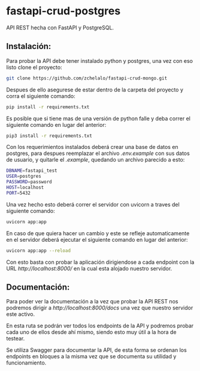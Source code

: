 # fastapi-crud-postgres
API REST hecha con FastAPI y PostgreSQL.  

## **Instalación:**  
Para probar la API debe tener instalado python y postgres, una vez con eso listo clone el proyecto:  
```bash  
git clone https://github.com/zchelalo/fastapi-crud-mongo.git  
```  
  
Despues de ello asegurese de estar dentro de la carpeta del proyecto y corra el siguiente comando:  
```bash  
pip install -r requirements.txt 
```  
  
Es posible que si tiene mas de una versión de python falle y deba correr el siguiente comando en lugar del anterior:  
```bash  
pip3 install -r requirements.txt
``` 
  
Con los requerimientos instalados deberá crear una base de datos en postgres, para despues reemplazar el archivo *.env.example* con sus datos de usuario, y quitarle el *.example*, quedando un archivo parecido a esto:  
```bash  
DBNAME=fastapi_test
USER=postgres
PASSWORD=password
HOST=localhost
PORT=5432
``` 
  
Una vez hecho esto deberá correr el servidor con uvicorn a traves del siguiente comando:  
```bash  
uvicorn app:app
``` 
  
En caso de que quiera hacer un cambio y este se refleje automaticamente en el servidor deberá ejecutar el siguiente comando en lugar del anterior:  
```bash  
uvicorn app:app --reload
``` 
  
Con esto basta con probar la aplicación dirigiendose a cada endpoint con la URL *http://localhost:8000/* en la cual esta alojado nuestro servidor.  
  
## **Documentación:**  
Para poder ver la documentación a la vez que probar la API REST nos podremos dirigir a *http://localhost:8000/docs* una vez que nuestro servidor este activo.  
  
En esta ruta se podrán ver todos los endpoints de la API y podremos probar cada uno de ellos desde ahí mismo, siendo esto muy útil a la hora de testear.  
  
Se utiliza Swagger para documentar la API, de esta forma se ordenan los endpoints en bloques a la misma vez que se documenta su utilidad y funcionamiento.
